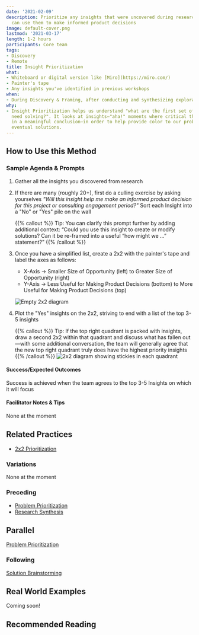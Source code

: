 ```yaml
---
date: '2021-02-09'
description: Prioritize any insights that were uncovered during research so the team
  can use them to make informed product decisions
image: default-cover.png
lastmod: '2021-03-17'
length: 1-2 hours
participants: Core team
tags:
- Discovery
- Remote
title: Insight Prioritization
what:
- Whiteboard or digital version like [Miro](https://miro.com/)
- Painter's tape
- Any insights you've identified in previous workshops
when:
- During Discovery & Framing, after conducting and synthesizing exploratory research.
why:
- Insight Prioritization helps us understand "what are the first set of problems that
  need solving?". It looks at insights—"aha!" moments where critical thinking results
  in a meaningful conclusion—in order to help provide color to our problem space and
  eventual solutions.
---
```


## How to Use this Method
### Sample Agenda & Prompts
1. Gather all the insights you discovered from research     

1. If there are many (roughly 20+), first do a culling exercise by asking yourselves _"Will this insight help me make an informed product decision for this project or consulting engagement period?"_ Sort each Insight into a "No" or "Yes" pile on the wall

   {{% callout %}}
   Tip: You can clarify this prompt further by adding additional context: “Could you use this insight to create or modify solutions? Can it be re-framed into a useful “how might we …” statement?”
   {{% /callout %}}
1. Once you have a simplified list, create a 2x2 with the painter's tape and label the axes as follows:

   - X-Axis → Smaller Size of Opportunity (left) to Greater Size of Opportunity (right)
   - Y-Axis → Less Useful for Making Product Decisions (bottom) to More Useful for Making Product Decisions (top)
 
   ![Empty 2x2 diagram](/images/practices/insight-prioritization/step-3.png)

1. Plot the "Yes" insights on the 2x2, striving to end with a list of the top 3-5 insights

   {{% callout %}}
   Tip: If the top right quadrant is packed with insights, draw a second 2x2 within that quadrant and discuss what has fallen out—with some additional conversation, the team will generally agree that the new top right quadrant truly does have the highest priority insights
   {{% /callout %}}
![2x2 diagram showing stickies in each quadrant](/images/practices/insight-prioritization/step-4.png)

#### Success/Expected Outcomes
Success is achieved when the team agrees to the top 3-5 Insights on which it will focus

#### Facilitator Notes & Tips

None at the moment

## Related Practices
- [2x2 Prioritization](/practices/2x2)

### Variations

None at the moment

### Preceding
- [Problem Prioritization](/practices/problem-prioritization)
- [Research Synthesis](/practices/research-synthesis)

## Parallel

[Problem Prioritization](/practices/problem-prioritization)

### Following

[Solution Brainstorming](/practices/solution-brainstorming)

## Real World Examples
Coming soon!

## Recommended Reading